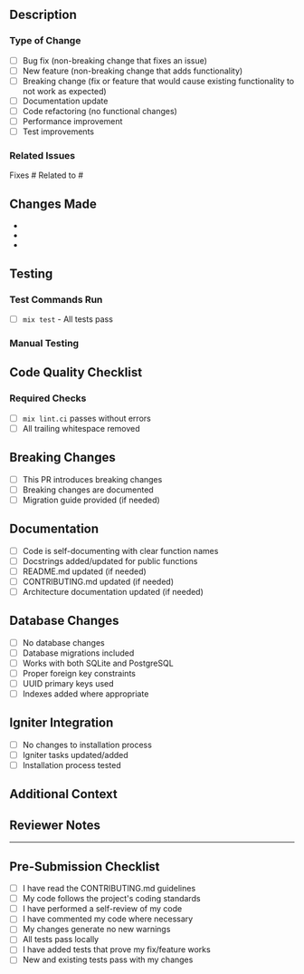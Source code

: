 ## Description

<!-- Provide a clear and concise description of what this PR changes -->

### Type of Change
<!-- Check the relevant option -->
- [ ] Bug fix (non-breaking change that fixes an issue)
- [ ] New feature (non-breaking change that adds functionality)
- [ ] Breaking change (fix or feature that would cause existing functionality to not work as expected)
- [ ] Documentation update
- [ ] Code refactoring (no functional changes)
- [ ] Performance improvement
- [ ] Test improvements

### Related Issues
<!-- Link to related issues using #issue_number -->
Fixes #
Related to #

## Changes Made
<!-- Describe the specific changes made in this PR -->

-
-
-

## Testing
<!-- Describe how you tested these changes -->

### Test Commands Run
- [ ] `mix test` - All tests pass

### Manual Testing
<!-- Describe any manual testing performed -->

## Code Quality Checklist

### Required Checks
- [ ] `mix lint.ci` passes without errors
- [ ] All trailing whitespace removed

## Breaking Changes
<!-- If this introduces breaking changes, describe them here -->

- [ ] This PR introduces breaking changes
- [ ] Breaking changes are documented
- [ ] Migration guide provided (if needed)

## Documentation
<!-- Check if documentation needs to be updated -->

- [ ] Code is self-documenting with clear function names
- [ ] Docstrings added/updated for public functions
- [ ] README.md updated (if needed)
- [ ] CONTRIBUTING.md updated (if needed)
- [ ] Architecture documentation updated (if needed)

## Database Changes
<!-- If this PR includes database changes -->

- [ ] No database changes
- [ ] Database migrations included
- [ ] Works with both SQLite and PostgreSQL
- [ ] Proper foreign key constraints
- [ ] UUID primary keys used
- [ ] Indexes added where appropriate

## Igniter Integration
<!-- If this affects the installation process -->

- [ ] No changes to installation process
- [ ] Igniter tasks updated/added
- [ ] Installation process tested

## Additional Context
<!-- Add any other context, screenshots, or relevant information -->

## Reviewer Notes
<!-- Any specific areas you'd like reviewers to focus on -->

---

## Pre-Submission Checklist
<!-- Final check before submitting -->

- [ ] I have read the CONTRIBUTING.md guidelines
- [ ] My code follows the project's coding standards
- [ ] I have performed a self-review of my code
- [ ] I have commented my code where necessary
- [ ] My changes generate no new warnings
- [ ] All tests pass locally
- [ ] I have added tests that prove my fix/feature works
- [ ] New and existing tests pass with my changes
